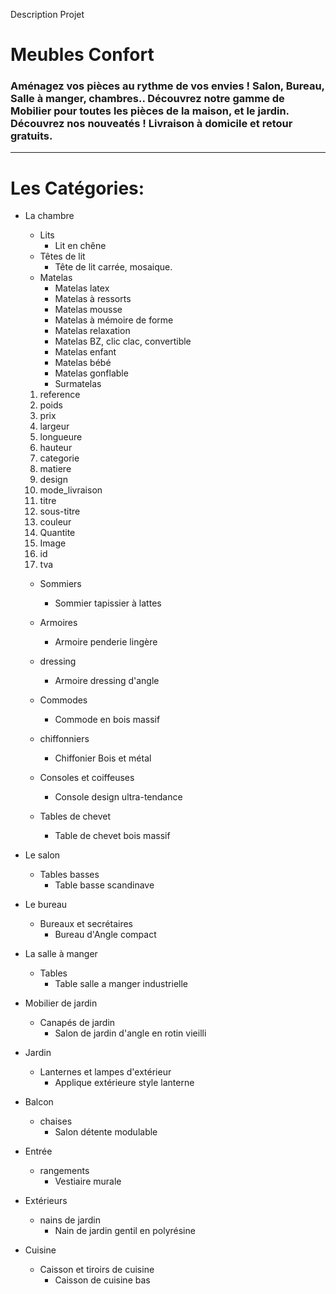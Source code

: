 Description Projet

# Meubles Confort

### Aménagez vos pièces au rythme de vos envies ! Salon, Bureau, Salle à manger, chambres.. Découvrez notre gamme de Mobilier pour toutes les pièces de la maison, et le jardin. Découvrez nos nouveatés !  Livraison à domicile et retour gratuits.


* * *
# Les Catégories:

- La chambre
	- Lits
		- Lit en chêne
	- Têtes de lit
		- Tête de lit carrée, mosaique.
	- Matelas
		- Matelas latex
		- Matelas à ressorts
		- Matelas mousse
		- Matelas à mémoire de forme
		- Matelas relaxation
		- Matelas BZ, clic clac, convertible
		- Matelas enfant
		- Matelas bébé
		- Matelas gonflable
		- Surmatelas
		
	 1. reference
	 2. poids
	 3. prix
	 4. largeur
	 5. longueure
	 6. hauteur
	 7. categorie
	 8. matiere
	 9. design
	 10. mode_livraison
	 11. titre
	 12. sous-titre
	 13. couleur
	 14. Quantite
	 15. Image
	 16. id
	 17. tva

	- Sommiers
		- Sommier tapissier à lattes

	- Armoires 
		- Armoire penderie lingère

	-  dressing
		- Armoire dressing d'angle
	- Commodes
		- Commode en bois massif
	-  chiffonniers
		-  Chiffonier Bois et métal
	- Consoles et coiffeuses
		- Console design ultra-tendance
	- Tables de chevet
		- Table de chevet bois massif
- Le salon
	- Tables basses
		- Table basse scandinave
- Le bureau
	- Bureaux et secrétaires
		- Bureau d'Angle compact
- La salle à manger
	- Tables
		- Table salle a manger industrielle
- Mobilier de jardin
	- Canapés de jardin
		- Salon de jardin d'angle en rotin vieilli
- Jardin
	- Lanternes et lampes d'extérieur
		- Applique extérieure style lanterne
- Balcon 
	- chaises
		- Salon détente modulable
- Entrée 
	- rangements
		- Vestiaire murale
- Extérieurs 
	- nains de jardin
		- Nain de jardin gentil en polyrésine

- Cuisine
	- Caisson et tiroirs de cuisine
		- Caisson de cuisine bas
